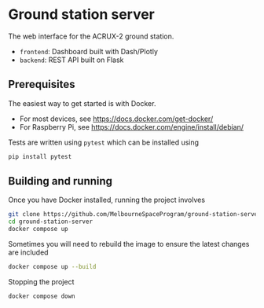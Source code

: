 # Ground station server

The web interface for the ACRUX-2 ground station.

- `frontend`: Dashboard built with Dash/Plotly
- `backend`: REST API built on Flask

## Prerequisites

The easiest way to get started is with Docker.

- For most devices, see https://docs.docker.com/get-docker/
- For Raspberry Pi, see https://docs.docker.com/engine/install/debian/

Tests are written using `pytest` which can be installed using

```sh
pip install pytest
```

## Building and running

Once you have Docker installed, running the project involves

```sh
git clone https://github.com/MelbourneSpaceProgram/ground-station-server
cd ground-station-server
docker compose up
```

Sometimes you will need to rebuild the image to ensure the latest changes are included

```sh
docker compose up --build
```

Stopping the project

```sh
docker compose down
```
